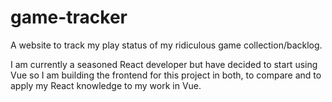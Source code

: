 # game-tracker

A website to track my play status of my ridiculous game collection/backlog.

I am currently a seasoned React developer but have decided to start using Vue so I am building the frontend for this project in both, to compare and to apply my React knowledge to my work in Vue.
